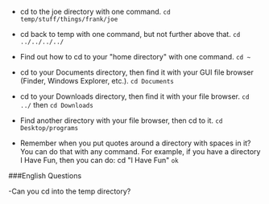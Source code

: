 - cd to the joe directory with one command.
    `cd temp/stuff/things/frank/joe`

- cd back to temp with one command, but not further above that.
    `cd ../../../../`

- Find out how to cd to your "home directory" with one command.
   `cd ~`

- cd to your Documents directory, then find it with your GUI file browser (Finder, Windows Explorer, etc.).
   `cd Documents`

- cd to your Downloads directory, then find it with your file browser.
   `cd ../` then `cd Downloads`

- Find another directory with your file browser, then cd to it.
    `cd Desktop/programs`

- Remember when you put quotes around a directory with spaces in it? You can do that with any command. For example, if you have a directory I Have Fun, then you can do: cd "I Have Fun"
   `ok`

###English Questions

-Can you cd into the temp directory?

